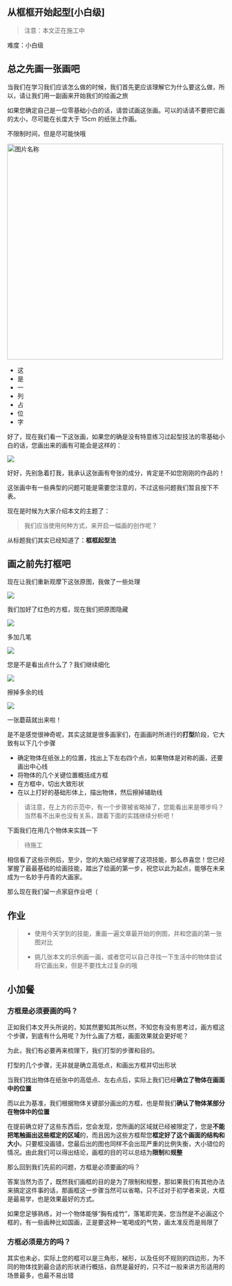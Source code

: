 ## 从框框开始起型[小白级]

> 注意：本文正在施工中

难度：小白级

## 总之先画一张画吧

当我们在学习我们应该怎么做的时候，我们首先更应该理解它为什么要这么做，所以，请让我们用一副画来开始我们的绘画之旅

如果您确定自己是一位零基础小白的话，请尝试画这张画。可以的话请不要把它画的太小，尽可能在长度大于 15cm 的纸张上作画。

不限制时间，但是尽可能快哦

<img src="../images/s_1_p_1_01.jpg" style="object-fit:contain" height = "500" alt="图片名称" align=center/>

- 这
- 是
- 一
- 列
- 占
- 位
- 字

好了，现在我们看一下这张画，如果您的确是没有特意练习过起型技法的零基础小白的话，您画出来的画有可能会是这样的：

<img src="../images/占位.png" />

好好，先别急着打我，我承认这张画有夸张的成分，肯定是不如您刚刚的作品的！

这张画中有一些典型的问题可能是需要您注意的，不过这些问题我们暂且按下不表。

现在是时候为大家介绍本文的主题了：

> 我们应当使用何种方式，来开启一幅画的创作呢？

从标题我们其实已经知道了：**框框起型法**

## 画之前先打框吧

现在让我们重新观摩下这张原图，我做了一些处理

<img src="../images/占位.png" />

我们加好了红色的方框，现在我们把原图隐藏

<img src="../images/占位.png" />

多加几笔

<img src="../images/占位.png" />

您是不是看出点什么了？我们继续细化

<img src="../images/占位.png" />

擦掉多余的线

<img src="../images/占位.png" />

一张蘑菇就出来啦！

是不是感觉很神奇呢，其实这就是很多画家们，在画画时所进行的**打型**阶段，它大致有以下几个步骤

- 确定物体在纸张上的位置，找出上下左右四个点，如果物体是对称的画，还要画出中心线
- 将物体的几个关键位置概括成方框
- 在方框中，切出大致形状
- 在以上打好的基础形体上，描出物体，然后擦掉辅助线

> 请注意，在上方的示范中，有一个步骤被省略掉了，您能看出来是哪步吗？
> 当然看不出来也没有关系，跟着下面的实践继续分析吧！

下面我们在用几个物体来实践一下

> 待施工

相信看了这些示例后，至少，您的大脑已经掌握了这项技能，那么恭喜您！您已经掌握了最最基础的绘画技能，踏出了绘画的第一步，祝您以此为起点，能够在未来成为一名妙手丹青的大画家。

那么现在我们留一点家庭作业吧（

## 作业

> - 使用今天学到的技能，重画一遍文章最开始的例图，并和您画的第一张图对比
> 
> - 挑几张本文的示例画一画，或者您可以自己寻找一下生活中的物体尝试将它画出来，但是不要找太过复杂的哦

## 小加餐

### 方框是必须要画的吗？

正如我们本文开头所说的，知其然要知其所以然，不知您有没有思考过，画方框这个步骤，到底有什么用呢？为什么画了方框，画面效果就会更好呢？

为此，我们有必要再来梳理下，我们打型的步骤和目的。

打型的几个步骤，无非就是确立高低点，和画出方框并切出形状

当我们找出物体在纸张中的高低点、左右点后，实际上我们已经**确立了物体在画面中的位置**

而以此为基准，我们根据物体关键部分画出的方框，也是帮我们**确认了物体某部分在物体中的位置**

在提前确立好了这些东西后，您会发现，您所画的区域就已经被限定了，您是**不能把笔触画出这些框定的区域**的，而且因为这些方框帮您**框定好了这个画面的结构和大小**，只要框没画错，您最后出的图也同样不会出现严重的比例失衡，大小错位的情况。由此我们可以得出结论，画框的目的可以总结为**限制**和**规整**

那么回到我们先前的问题，方框是必须要画的吗？

答案当然为否了，既然我们画框的目的是为了限制和规整，那如果我们有其他办法来搞定这件事的话，那画框这一步骤当然可以省略，只不过对于初学者来说，大框是最易学，也是效果最好的方式。

如果您足够熟练，对一个物体能够“胸有成竹”，落笔即完美，您当然是不必画这个框的，有一些画种比如国画，正是要这种一笔喝成的气势，画太准反而是局限了

### 方框必须是方的吗？

其实也未必，实际上您的框可以是三角形，梯形，以及任何不规则的四边形，为不同的物体找到最合适的形状进行概括，自然是最好的，只不过一般来讲方形适用的场景最多，也最不易出错